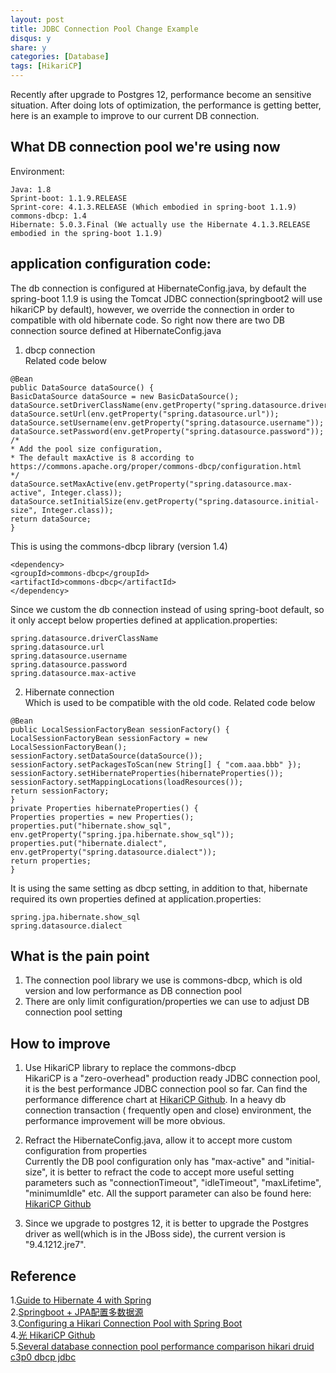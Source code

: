 ```yaml
---
layout: post
title: JDBC Connection Pool Change Example
disqus: y
share: y
categories: [Database]
tags: [HikariCP]
---
```


Recently after upgrade to Postgres 12, performance become an sensitive situation. After doing lots of optimization, the performance is getting better, here is an example to improve to our current DB connection.

What DB connection pool we're using now
--------------------------------------

Environment:  
~~~
Java: 1.8
Sprint-boot: 1.1.9.RELEASE
Sprint-core: 4.1.3.RELEASE (Which embodied in spring-boot 1.1.9)
commons-dbcp: 1.4
Hibernate: 5.0.3.Final (We actually use the Hibernate 4.1.3.RELEASE embodied in the spring-boot 1.1.9)
~~~

application configuration code:
--------------------------------------
The db connection is configured at HibernateConfig.java, by default the spring-boot 1.1.9 is using the Tomcat JDBC connection(springboot2 will use hikariCP by default), however, we override the connection in order to compatible with old hibernate code. So right now there are two DB connection source defined at HibernateConfig.java

1. dbcp connection  
Related code below
~~~
@Bean
public DataSource dataSource() {
BasicDataSource dataSource = new BasicDataSource();
dataSource.setDriverClassName(env.getProperty("spring.datasource.driverClassName"));
dataSource.setUrl(env.getProperty("spring.datasource.url"));
dataSource.setUsername(env.getProperty("spring.datasource.username"));
dataSource.setPassword(env.getProperty("spring.datasource.password"));
/*
* Add the pool size configuration,
* The default maxActive is 8 according to https://commons.apache.org/proper/commons-dbcp/configuration.html
*/
dataSource.setMaxActive(env.getProperty("spring.datasource.max-active", Integer.class));
dataSource.setInitialSize(env.getProperty("spring.datasource.initial-size", Integer.class));
return dataSource;
}
~~~

This is using the commons-dbcp library (version 1.4)  
~~~
<dependency>
<groupId>commons-dbcp</groupId>
<artifactId>commons-dbcp</artifactId>
</dependency>
~~~

Since we custom the db connection instead of using spring-boot default, so it only accept below properties defined at application.properties:
~~~
spring.datasource.driverClassName
spring.datasource.url
spring.datasource.username
spring.datasource.password
spring.datasource.max-active
~~~

2. Hibernate connection  
Which is used to be compatible with the old code. Related code below
~~~
@Bean
public LocalSessionFactoryBean sessionFactory() {
LocalSessionFactoryBean sessionFactory = new LocalSessionFactoryBean();
sessionFactory.setDataSource(dataSource());
sessionFactory.setPackagesToScan(new String[] { "com.aaa.bbb" });
sessionFactory.setHibernateProperties(hibernateProperties());
sessionFactory.setMappingLocations(loadResources());
return sessionFactory;
}
private Properties hibernateProperties() {
Properties properties = new Properties();
properties.put("hibernate.show_sql", env.getProperty("spring.jpa.hibernate.show_sql"));
properties.put("hibernate.dialect", env.getProperty("spring.datasource.dialect"));
return properties;
}
~~~

It is using the same setting as dbcp setting, in addition to that, hibernate required its own properties defined at application.properties:
~~~
spring.jpa.hibernate.show_sql
spring.datasource.dialect
~~~

What is the pain point
---------------------
1. The connection pool library we use is commons-dbcp, which is old version and low performance as DB connection pool
2. There are only limit configuration/properties we can use to adjust DB connection pool setting

How to improve
--------------
1. Use HikariCP library to replace the commons-dbcp  
HikariCP is a "zero-overhead" production ready JDBC connection pool, it is the best performance JDBC connection pool so far. Can find the performance difference chart at [HikariCP Github](https://github.com/brettwooldridge/HikariCP). In a heavy db connection transaction ( frequently open and close) environment, the performance improvement will be more obvious.

2. Refract the HibernateConfig.java, allow it to accept more custom configuration from properties  
Currently the DB pool configuration only has "max-active" and "initial-size", it is better to refract the code to accept more useful setting parameters such as "connectionTimeout", "idleTimeout", "maxLifetime", "minimumIdle" etc. All the support parameter can also be found here: [HikariCP Github](https://github.com/brettwooldridge/HikariCP)

3. Since we upgrade to postgres 12, it is better to upgrade the Postgres driver as well(which is in the JBoss side), the current version is "9.4.1212.jre7".


Reference
----------
1.[Guide to Hibernate 4 with Spring](https://www.baeldung.com/hibernate-4-spring)    
2.[Springboot + JPA配置多数据源](https://www.zhyui.com/articles/2019082001.html)    
3.[Configuring a Hikari Connection Pool with Spring Boot](https://www.baeldung.com/spring-boot-hikari)  
4.[光 HikariCP Github](https://github.com/brettwooldridge/HikariCP)  
5.[Several database connection pool performance comparison hikari druid c3p0 dbcp jdbc](http://www.programmersought.com/article/549798096/)  

